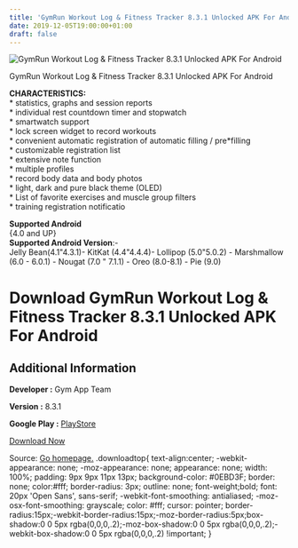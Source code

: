 ```yaml
---
title: 'GymRun Workout Log & Fitness Tracker 8.3.1 Unlocked APK For Android'
date: 2019-12-05T19:00:00+01:00
draft: false
---
```


![GymRun Workout Log & Fitness Tracker 8.3.1 Unlocked APK For Android](https://i1.wp.com/apkhome.net/wp-content/uploads/2019/12/GymRun-Workout-Log-Fitness-Tracker-8.3.1-Unlocked.png "GymRun Workout Log & Fitness Tracker 8.3.1 Unlocked APK For Android")

  

GymRun Workout Log & Fitness Tracker 8.3.1 Unlocked APK For Android

**CHARACTERISTICS:**  
\* statistics, graphs and session reports  
\* individual rest countdown timer and stopwatch  
\* smartwatch support  
\* lock screen widget to record workouts  
\* convenient automatic registration of automatic filling / pre\*filling  
\* customizable registration list  
\* extensive note function  
\* multiple profiles  
\* record body data and body photos  
\* light, dark and pure black theme (OLED)  
\* List of favorite exercises and muscle group filters  
\* training registration notificatio

**Supported Android**  
{4.0 and UP}  
**Supported Android Version**:-  
Jelly Bean(4.1"4.3.1)- KitKat (4.4"4.4.4)- Lollipop (5.0"5.0.2) - Marshmallow (6.0 - 6.0.1) - Nougat (7.0 " 7.1.1) - Oreo (8.0-8.1) - Pie (9.0)

Download GymRun Workout Log & Fitness Tracker 8.3.1 Unlocked APK For Android
============================================================================

Additional Information
----------------------

**Developer :** Gym App Team

**Version :** 8.3.1

**Google Play :** [PlayStore](https://play.google.com/store/apps/details?id=com.imperon.android.gymapp)

  

[Download Now](https://store4app.co/post/gymrun-workout-log-amp-fitness-tracker-8-3-1-unlocked-apk-for-android_1575538369)

  
Source: [Go homepage.](https://store4app.co/post/gymrun-workout-log-amp-fitness-tracker-8-3-1-unlocked-apk-for-android_1575538369) .downloadtop{ text-align:center; -webkit-appearance: none; -moz-appearance: none; appearance: none; width: 100%; padding: 9px 9px 11px 13px; background-color: #0EBD3F; border: none; color:#fff; border-radius: 3px; outline: none; font-weight;bold; font: 20px 'Open Sans', sans-serif; -webkit-font-smoothing: antialiased; -moz-osx-font-smoothing: grayscale; color: #fff; cursor: pointer; border-radius:15px;-webkit-border-radius:15px;-moz-border-radius:5px;box-shadow:0 0 5px rgba(0,0,0,.2);-moz-box-shadow:0 0 5px rgba(0,0,0,.2);-webkit-box-shadow:0 0 5px rgba(0,0,0,.2) !important; }